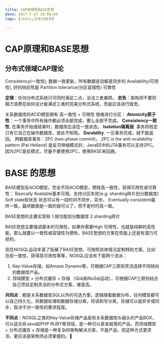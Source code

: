 ```yaml
---
title: CAP原理和BASE思想
date: 2017-7-27 20:09:04
tags: [redis,分布式技术]

---
```

# CAP原理和BASE思想
## 分布式领域CAP理论
Consistency(一致性), 数据一致更新，所有数据变动都是同步的
Availability(可用性), 好的响应性能
Partition tolerance(分区容错性) 可靠性

**定理**：任何分布式系统只可同时满足二点，没法三者兼顾。
**忠告**：架构师不要将精力浪费在如何设计能满足三者的完美分布式系统，而是应该进行取舍。

关系数据库的ACID模型拥有 高一致性 + 可用性 很难进行分区：
**Atomicity原子性**：一个事务中所有操作都必须全部完成，要么全部不完成。
**Consistency一致性**. 在事务开始或结束时，数据库应该在一致状态。
**Isolation隔离层**. 事务将假定只有它自己在操作数据库，彼此不知晓。
**Durability**. 一旦事务完成，就不能返回。
跨数据库事务：2PC (two-phase commit)， 2PC is the anti-scalability pattern (Pat Helland) 是反可伸缩模式的，JavaEE中的JTA事务可以支持2PC。因为2PC是反模式，尽量不要使用2PC，使用BASE来回避。

# BASE 的思想

BASE模型反ACID模型，完全不同ACID模型，牺牲高一致性，获得可用性或可靠性：
Basically Available基本可用。支持分区失败(e.g. sharding碎片划分数据库)
Soft state软状态 状态可以有一段时间不同步，异步。
Eventually consistent最终一致，最终数据是一致的就可以了，而不是时时高一致。

BASE思想的主要实现有
1.按功能划分数据库
2.sharding碎片 

BASE思想主要强调基本的可用性，如果你需要High 可用性，也就是纯粹的高性能，那么就要以一致性或容错性为牺牲，BASE思想的方案在性能上还是有潜力可挖的。

现在NOSQL运动丰富了拓展了BASE思想，可按照具体情况定制特别方案，比如忽视一致性，获得高可用性等等，NOSQL应该有下面两个流派：
1. Key-Value存储，如Amaze Dynamo等，可根据CAP三原则灵活选择不同倾向的数据库产品。
2. 领域模型 + 分布式缓存 + 存储 （Qi4j和NoSql运动），可根据CAP三原则结合自己项目定制灵活的分布式方案，难度高。


**共同点**：都是关系数据库SQL以外的可选方案，逻辑随着数据分布，任何模型都可以自己持久化，将数据处理和数据存储分离，将读和写分离，存储可以是异步或同步，取决于对一致性的要求程度。

**不同点**：NOSQL之类的Key-Value存储产品是和关系数据库头碰头的产品BOX，可以适合非Java如PHP RUBY等领域，是一种可以拿来就用的产品，而领域模型 + 分布式缓存 + 存储是一种复杂的架构解决方案，不是产品，但这种方式更灵活，更应该是架构师必须掌握的。